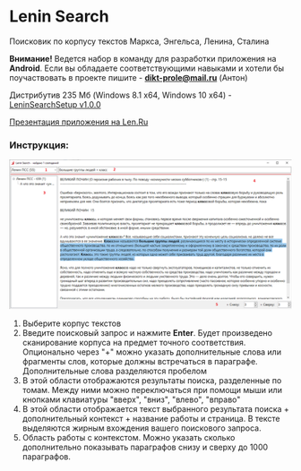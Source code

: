 # Lenin Search
Поисковик по корпусу текстов Маркса, Энгельса, Ленина, Сталина

**Внимание!** Ведется набор в команду для разработки приложения на **Android**. Если вы обладаете соответствующими навыками и хотели бы поучаствовать в проекте пишите - **dikt-prole@mail.ru** (Антон)

Дистрибутив 235 Мб (Windows 8.1 x64, Windows 10 x64) - [LeninSearchSetup v1.0.0](https://github.com/dikt-prole/lenin-search/releases/download/lenin-search-v1.0.0/LeninSearchSetup.v1.0.0.msi)

[Презентация приложения на Len.Ru](https://youtu.be/eXpYrFGss3g)

### Инструкция:
![Инструкция](instruction.png)

1. Выберите корпус текстов
2. Введите поисковый запрос и нажмите **Enter**. Будет произведено сканирование корпуса на предмет точного соответствия. Опционально через "+" можно указать дополнительные слова или фрагменты слов, которые должны встречаться в параграфе. Дополнительные слова разделяются пробелом
3. В этой области отображаются результаты поиска, разделенные по томам. Между ними можно переключаться при помощи мыши или кнопками клавиатуры "вверх", "вниз", "влево", "вправо"
4. В этой области отображается текст выбранного результата поиска + дополнительный контекст + название работы и страница. В тексте выделяются жирным вхождения вашего поискового запроса.
5. Область работы с контекстом. Можно указать сколько дополнительно показывать параграфов снизу и сверху до 1000 параграфов.


